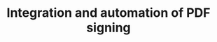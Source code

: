 ---
employer: "Noah AS"
division: ""
timespan: "Jun 2023 Jan 2024"
title: "Integration and automation of PDF signing"
role: "Software developer"
description: "Further develop and complete a Java application to fetch and digitally sign PDF-documents stored in a 
database. This application will replace a cumbersome process where documents must be manually written out, signed, 
stamped and scanned. The Java application has been built as a CLI and is planned to run as an automatic background job 
using Windows Task Scheduler. The database system used is SSMS."
---